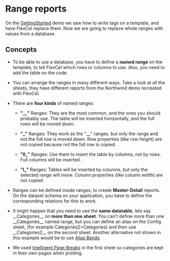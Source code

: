 # Range reports

On the [GettingStarted](https://download.tmssoftware.com/flexcel/doc/net/samples/csharp/netframework/api/gettingstarted/index.html) demo we saw how to write tags on a template, and
have FlexCel replace them. Now we are going to replace whole ranges with
values from a database.

## Concepts

- To be able to use a database, you have to define a **named range**
  on the template, to tell FlexCel which rows or columns to use.
  Also, you need to add the table on the code.

- You can arrange the ranges in many different ways. Take a look at
  all the sheets, they have different reports from the Northwind
  demo recreated with FlexCel.

- There are **four kinds** of named ranges:

   - **\"\_\_\"** Ranges: They are the most common, and the ones you
     should probably use. The table will be inserted horizontally, and
     the full rows will be moved down.

   - **\"\_\"** Ranges: They work as the \"\_\_\" ranges, but only the
     range and not the full row is moved down. Row properties (like row
     height) are not copied because not the full row is copied.

   - **\"II\_\"** Ranges: Use them to insert the table by columns, not by
     rows. Full columns will be inserted.

   - **\"I\_\"** Ranges: Tables will be inserted by columns, but only the
     selected range will move. Column properties (like column width)
     are not copied.

- Ranges can be defined inside ranges, to create **Master-Detail**
  reports. On the dataset schema on your application, you have to
  define the corresponding relations for this to work.

- It might happen that you need to use the **same datatable**, lets
  say \_\_Categories\_\_ on **more than one sheet**. You can\'t
  define more than one \_\_Categories\_\_ named range, but you can
  define an alias on the Config sheet, (for example
  Categories2=Categories) and then use \_\_Categories2\_\_ on the
  second sheet.
  Another alternative not shown in this example would be to use [Alias Bands](https://download.tmssoftware.com/flexcel/doc/net/guides/reports-designer-guide.html#alias-bands).

- We used [Intelligent Page Breaks](https://download.tmssoftware.com/flexcel/doc/net/guides/reports-designer-guide.html#intelligent-page-breaks) in the first sheet so categories are
  kept in their own pages when printing.
